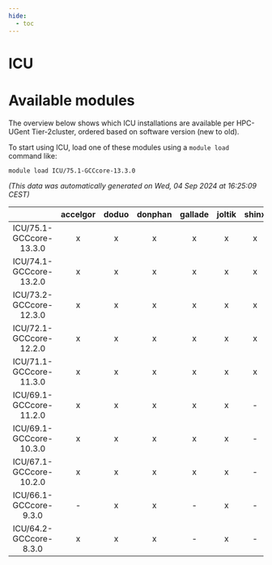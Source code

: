 ```yaml
---
hide:
  - toc
---
```


ICU
===

# Available modules


The overview below shows which ICU installations are available per HPC-UGent Tier-2cluster, ordered based on software version (new to old).

To start using ICU, load one of these modules using a `module load` command like:

```shell
module load ICU/75.1-GCCcore-13.3.0
```

*(This data was automatically generated on Wed, 04 Sep 2024 at 16:25:09 CEST)*  

| |accelgor|doduo|donphan|gallade|joltik|shinx|skitty|
| :---: | :---: | :---: | :---: | :---: | :---: | :---: | :---: |
|ICU/75.1-GCCcore-13.3.0|x|x|x|x|x|x|x|
|ICU/74.1-GCCcore-13.2.0|x|x|x|x|x|x|x|
|ICU/73.2-GCCcore-12.3.0|x|x|x|x|x|x|x|
|ICU/72.1-GCCcore-12.2.0|x|x|x|x|x|x|x|
|ICU/71.1-GCCcore-11.3.0|x|x|x|x|x|x|x|
|ICU/69.1-GCCcore-11.2.0|x|x|x|x|x|-|x|
|ICU/69.1-GCCcore-10.3.0|x|x|x|x|x|-|x|
|ICU/67.1-GCCcore-10.2.0|x|x|x|x|x|-|x|
|ICU/66.1-GCCcore-9.3.0|-|x|x|-|x|-|x|
|ICU/64.2-GCCcore-8.3.0|x|x|x|-|x|-|x|

